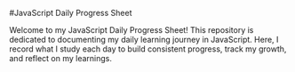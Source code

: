 #JavaScript Daily Progress Sheet

Welcome to my JavaScript Daily Progress Sheet! This repository is dedicated to documenting my daily learning journey in JavaScript. Here, I record what I study each day to build consistent progress, track my growth, and reflect on my learnings.

